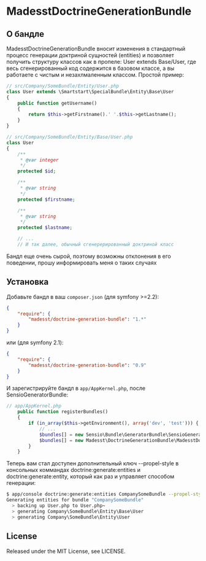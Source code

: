 # MadesstDoctrineGenerationBundle

## О бандле

MadesstDoctrineGenerationBundle вносит изменения в стандартный процесс генерации доктриной сущностей (entities) и
позволяет получить структуру классов как в пропеле: User extends Base/User, где весь сгенерированный код содержится
в базовом классе, а вы работаете с чистым и незахлмаленным классом.
Простой пример:

```php
// src/Company/SomeBundle/Entity/User.php
class User extends \Smartstart\SpecialBundle\Entity\Base\User
{
	public function getUsername()
	{
		return $this->getFirstname().' '.$this->getLastname();
	}
}
```

```php
// src/Company/SomeBundle/Entity/Base/User.php
class User
{
    /**
     * @var integer
     */
    protected $id;

    /**
     * @var string
     */
    protected $firstname;

    /**
     * @var string
     */
    protected $lastname;

    // ...
    // И так далее, обычный сгенерерированный доктриной класс
```


Бандл еще очень сырой, поэтому возможны отклонения в его поведении, прошу информировать меня о таких случаях

## Установка

Добавьте бандл в ваш `composer.json` (для symfony >=2.2):

```json
{
    "require": {
        "madesst/doctrine-generation-bundle": "1.*"
    }
}
```

или (для symfony 2.1):

```json
{
    "require": {
        "madesst/doctrine-generation-bundle": "0.9"
    }
}
```

И зарегистрируйте бандл в `app/AppKernel.php`, после SensioGeneratorBundle:

```php
// app/AppKernel.php
	public function registerBundles()
	{
		if (in_array($this->getEnvironment(), array('dev', 'test'))) {
			// ...
			$bundles[] = new Sensio\Bundle\GeneratorBundle\SensioGeneratorBundle();
			$bundles[] = new Madesst\DoctrineGenerationBundle\MadesstDoctrineGenerationBundle();
		}
	}
```

Теперь вам стал доступен дополнительный ключ --propel-style в консольных коммандах doctrine:generate:entities и doctrine:generate:entity,
который как раз и управляет способом генерации:

```bash
$ app/console doctrine:generate:entities СompanySomeBundle --propel-style
Generating entities for bundle "СompanySomeBundle"
  > backing up User.php to User.php~
  > generating Сompany\SomeBundle\Entity\Base\User
  > generating Сompany\SomeBundle\Entity\User
```

## License

Released under the MIT License, see LICENSE.
